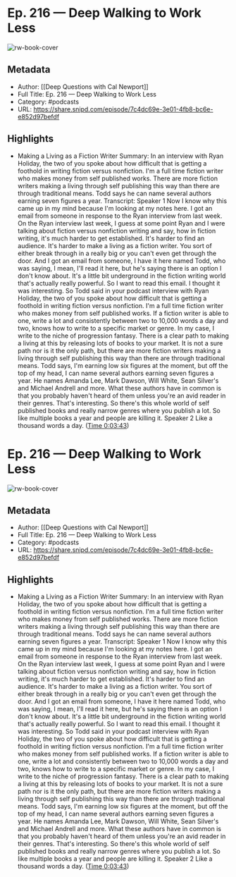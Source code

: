 # Ep. 216 —  Deep Walking to Work Less

![rw-book-cover](https://images.weserv.nl/?url=https%3A%2F%2Fstorage.buzzsprout.com%2Fvariants%2F8nfciwljt3xraj5ihjktub9d08eu%2F5cfec01b44f3e29fae1fb88ade93fc4aecd05b192fbfbc2c2f1daa412b7c1921.jpg&w=100&h=100)

## Metadata
- Author: [[Deep Questions with Cal Newport]]
- Full Title: Ep. 216 —  Deep Walking to Work Less
- Category: #podcasts
- URL: https://share.snipd.com/episode/7c4dc69e-3e01-4fb8-bc6e-e852d97befdf

## Highlights
- Making a Living as a Fiction Writer
  Summary:
  In an interview with Ryan Holiday, the two of you spoke about how difficult that is getting a foothold in writing fiction versus nonfiction. I'm a full time fiction writer who makes money from self published works. There are more fiction writers making a living through self publishing this way than there are through traditional means. Todd says he can name several authors earning seven figures a year.
  Transcript:
  Speaker 1
  Now I know why this came up in my mind because I'm looking at my notes here. I got an email from someone in response to the Ryan interview from last week. On the Ryan interview last week, I guess at some point Ryan and I were talking about fiction versus nonfiction writing and say, how in fiction writing, it's much harder to get established. It's harder to find an audience. It's harder to make a living as a fiction writer. You sort of either break through in a really big or you can't even get through the door. And I got an email from someone, I have it here named Todd, who was saying, I mean, I'll read it here, but he's saying there is an option I don't know about. It's a little bit underground in the fiction writing world that's actually really powerful. So I want to read this email. I thought it was interesting. So Todd said in your podcast interview with Ryan Holiday, the two of you spoke about how difficult that is getting a foothold in writing fiction versus nonfiction. I'm a full time fiction writer who makes money from self published works. If a fiction writer is able to one, write a lot and consistently between two to 10,000 words a day and two, knows how to write to a specific market or genre. In my case, I write to the niche of progression fantasy. There is a clear path to making a living at this by releasing lots of books to your market. It is not a sure path nor is it the only path, but there are more fiction writers making a living through self publishing this way than there are through traditional means. Todd says, I'm earning low six figures at the moment, but off the top of my head, I can name several authors earning seven figures a year. He names Amanda Lee, Mark Dawson, Will White, Sean Silver's and Michael Andrell and more. What these authors have in common is that you probably haven't heard of them unless you're an avid reader in their genres. That's interesting. So there's this whole world of self published books and really narrow genres where you publish a lot. So like multiple books a year and people are killing it.
  Speaker 2
  Like a thousand words a day. ([Time 0:03:43](https://share.snipd.com/snip/5289643c-e3b6-4c77-ac74-4656eba4a171))
# Ep. 216 —  Deep Walking to Work Less

![rw-book-cover](https://images.weserv.nl/?url=https%3A%2F%2Fstorage.buzzsprout.com%2Fvariants%2F8nfciwljt3xraj5ihjktub9d08eu%2F5cfec01b44f3e29fae1fb88ade93fc4aecd05b192fbfbc2c2f1daa412b7c1921.jpg&w=100&h=100)

## Metadata
- Author: [[Deep Questions with Cal Newport]]
- Full Title: Ep. 216 —  Deep Walking to Work Less
- Category: #podcasts
- URL: https://share.snipd.com/episode/7c4dc69e-3e01-4fb8-bc6e-e852d97befdf

## Highlights
- Making a Living as a Fiction Writer
  Summary:
  In an interview with Ryan Holiday, the two of you spoke about how difficult that is getting a foothold in writing fiction versus nonfiction. I'm a full time fiction writer who makes money from self published works. There are more fiction writers making a living through self publishing this way than there are through traditional means. Todd says he can name several authors earning seven figures a year.
  Transcript:
  Speaker 1
  Now I know why this came up in my mind because I'm looking at my notes here. I got an email from someone in response to the Ryan interview from last week. On the Ryan interview last week, I guess at some point Ryan and I were talking about fiction versus nonfiction writing and say, how in fiction writing, it's much harder to get established. It's harder to find an audience. It's harder to make a living as a fiction writer. You sort of either break through in a really big or you can't even get through the door. And I got an email from someone, I have it here named Todd, who was saying, I mean, I'll read it here, but he's saying there is an option I don't know about. It's a little bit underground in the fiction writing world that's actually really powerful. So I want to read this email. I thought it was interesting. So Todd said in your podcast interview with Ryan Holiday, the two of you spoke about how difficult that is getting a foothold in writing fiction versus nonfiction. I'm a full time fiction writer who makes money from self published works. If a fiction writer is able to one, write a lot and consistently between two to 10,000 words a day and two, knows how to write to a specific market or genre. In my case, I write to the niche of progression fantasy. There is a clear path to making a living at this by releasing lots of books to your market. It is not a sure path nor is it the only path, but there are more fiction writers making a living through self publishing this way than there are through traditional means. Todd says, I'm earning low six figures at the moment, but off the top of my head, I can name several authors earning seven figures a year. He names Amanda Lee, Mark Dawson, Will White, Sean Silver's and Michael Andrell and more. What these authors have in common is that you probably haven't heard of them unless you're an avid reader in their genres. That's interesting. So there's this whole world of self published books and really narrow genres where you publish a lot. So like multiple books a year and people are killing it.
  Speaker 2
  Like a thousand words a day. ([Time 0:03:43](https://share.snipd.com/snip/5289643c-e3b6-4c77-ac74-4656eba4a171))
